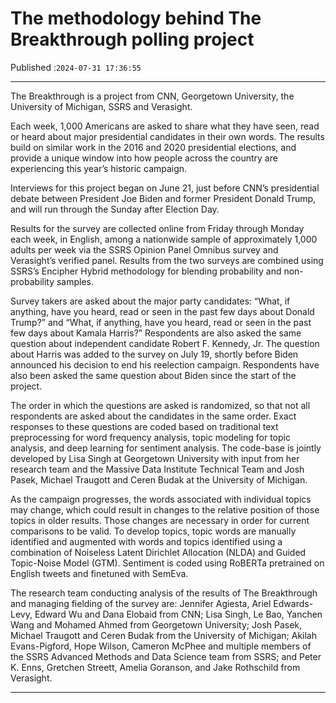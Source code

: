 # The methodology behind The Breakthrough polling project

Published :`2024-07-31 17:36:55`

---

The Breakthrough is a project from CNN, Georgetown University, the University of Michigan, SSRS and Verasight.

Each week, 1,000 Americans are asked to share what they have seen, read or heard about major presidential candidates in their own words. The results build on similar work in the 2016 and 2020 presidential elections, and provide a unique window into how people across the country are experiencing this year’s historic campaign.

Interviews for this project began on June 21, just before CNN’s presidential debate between President Joe Biden and former President Donald Trump, and will run through the Sunday after Election Day.

Results for the survey are collected online from Friday through Monday each week, in English, among a nationwide sample of approximately 1,000 adults per week via the SSRS Opinion Panel Omnibus survey and Verasight’s verified panel. Results from the two surveys are combined using SSRS’s Encipher Hybrid methodology for blending probability and non-probability samples.

Survey takers are asked about the major party candidates: “What, if anything, have you heard, read or seen in the past few days about Donald Trump?” and “What, if anything, have you heard, read or seen in the past few days about Kamala Harris?” Respondents are also asked the same question about independent candidate Robert F. Kennedy, Jr. The question about Harris was added to the survey on July 19, shortly before Biden announced his decision to end his reelection campaign. Respondents have also been asked the same question about Biden since the start of the project.

The order in which the questions are asked is randomized, so that not all respondents are asked about the candidates in the same order. Exact responses to these questions are coded based on traditional text preprocessing for word frequency analysis, topic modeling for topic analysis, and deep learning for sentiment analysis. The code-base is jointly developed by Lisa Singh at Georgetown University with input from her research team and the Massive Data Institute Technical Team and Josh Pasek, Michael Traugott and Ceren Budak at the University of Michigan.

As the campaign progresses, the words associated with individual topics may change, which could result in changes to the relative position of those topics in older results. Those changes are necessary in order for current comparisons to be valid. To develop topics, topic words are manually identified and augmented with words and topics identified using a combination of Noiseless Latent Dirichlet Allocation (NLDA) and Guided Topic-Noise Model (GTM). Sentiment is coded using RoBERTa pretrained on English tweets and finetuned with SemEva.

The research team conducting analysis of the results of The Breakthrough and managing fielding of the survey are: Jennifer Agiesta, Ariel Edwards-Levy, Edward Wu and Dana Elobaid from CNN; Lisa Singh, Le Bao, Yanchen Wang and Mohamed Ahmed from Georgetown University; Josh Pasek, Michael Traugott and Ceren Budak from the University of Michigan; Akilah Evans-Pigford, Hope Wilson, Cameron McPhee and multiple members of the SSRS Advanced Methods and Data Science team from SSRS; and Peter K. Enns, Gretchen Streett, Amelia Goranson, and Jake Rothschild from Verasight.

---

